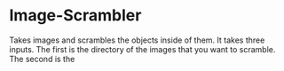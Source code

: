 # Image-Scrambler
Takes images and scrambles the objects inside of them. It takes three inputs. The first is the directory of the images that you want to scramble. The second is the
